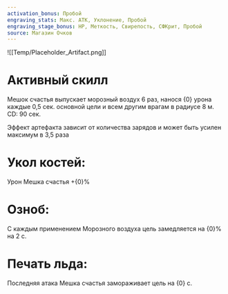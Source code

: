```yaml
---
activation_bonus: Пробой
engraving_stats: Макс. АТК, Уклонение, Пробой
engraving_stage_bonus: HP, Меткость, Свирепость, СФКрит, Пробой
source: Магазин Очков
---
```

![[Temp/Placeholder_Artifact.png]]
# Активный скилл
Мешок счастья выпускает морозный воздух 6 раз, нанося {0} урона каждые 0,5 сек. основной цели и всем другим врагам в радиусе 8 м. CD: 90 сек.

Эффект артефакта зависит от количества зарядов и может быть усилен максимум в 3,5 раза

# Укол костей: 
Урон Мешка счастья +{0}%
# Озноб: 
С каждым применением Морозного воздуха цель замедляется на {0}% на 2 с.
# Печать льда: 
Последняя атака Мешка счастья замораживает цель на {0} с.
